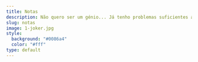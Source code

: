 ```yaml
---
title: Notas
description: Não quero ser um génio... Já tenho problemas suficientes ao tentar ser um homem - Camus
slug: notas
image: 1-joker.jpg
style:
  background: "#0086a4"
  color: "#fff"
type: default
---
```

